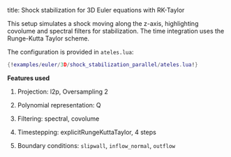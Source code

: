 title: Shock stabilization for 3D Euler equations with RK-Taylor

This setup simulates a shock moving along the z-axis, highlighting covolume and
spectral filters for stabilization.
The time integration uses the Runge-Kutta Taylor scheme.

The configuration is provided in `ateles.lua`:

```lua
{!examples/euler/3D/shock_stabilization_parallel/ateles.lua!}
```

**Features used**

1. Projection: l2p, Oversampling 2

2. Polynomial representation: Q

3. Filtering: spectral, covolume

4. Timestepping: explicitRungeKuttaTaylor, 4 steps

5. Boundary conditions: `slipwall`, `inflow_normal`, `outflow`
